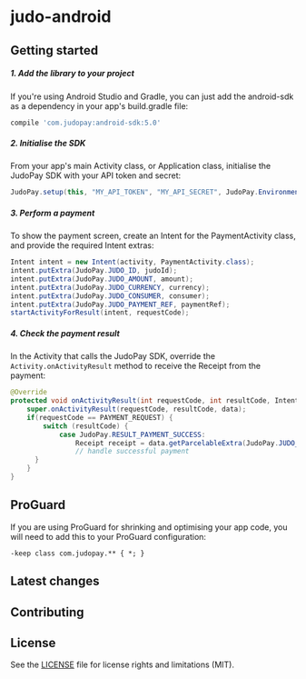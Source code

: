 # judo-android

## Getting started
##### 1. Add the library to your project
If you're using Android Studio and Gradle, you can just add the android-sdk as a dependency in your app's build.gradle file:
```groovy
compile 'com.judopay:android-sdk:5.0'
```
##### 2. Initialise the SDK
From your app's main Activity class, or Application class, initialise the JudoPay SDK with your API token and secret:
```java
JudoPay.setup(this, "MY_API_TOKEN", "MY_API_SECRET", JudoPay.Environment.SANDBOX);
```
##### 3. Perform a payment
To show the payment screen, create an Intent for the PaymentActivity class, and provide the required Intent extras:
```java
Intent intent = new Intent(activity, PaymentActivity.class);
intent.putExtra(JudoPay.JUDO_ID, judoId);
intent.putExtra(JudoPay.JUDO_AMOUNT, amount);
intent.putExtra(JudoPay.JUDO_CURRENCY, currency);
intent.putExtra(JudoPay.JUDO_CONSUMER, consumer);
intent.putExtra(JudoPay.JUDO_PAYMENT_REF, paymentRef);
startActivityForResult(intent, requestCode);
```
##### 4. Check the payment result
In the Activity that calls the JudoPay SDK, override the ```Activity.onActivityResult``` method to receive the Receipt from the payment:
```java
@Override
protected void onActivityResult(int requestCode, int resultCode, Intent data) {
    super.onActivityResult(requestCode, resultCode, data);
    if(requestCode == PAYMENT_REQUEST) {
        switch (resultCode) {
            case JudoPay.RESULT_PAYMENT_SUCCESS:
                Receipt receipt = data.getParcelableExtra(JudoPay.JUDO_RECEIPT);
                // handle successful payment
      }
    }
}
```


## ProGuard
If you are using ProGuard for shrinking and optimising your app code, you will need to add this to your ProGuard configuration:
```
-keep class com.judopay.** { *; }
```
## Latest changes

## Contributing

## License
See the [LICENSE](https://github.com/JudoPay/Judo-Android/blob/master/LICENSE) file for license rights and limitations (MIT).

